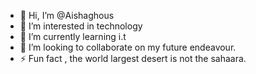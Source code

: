 - 👋 Hi, I’m @Aishaghous
- 👀 I’m interested in technology
- 🌱 I’m currently learning i.t
- 💞️ I’m looking to collaborate on my future endeavour.
- ⚡ Fun fact , the world largest desert is not the sahaara.

<!---
Aishaghous/Aishaghous is a ✨ special ✨ repository because its `README.md` (this file) appears on your GitHub profile.
You can click the Preview link to take a look at your changes.
--->
